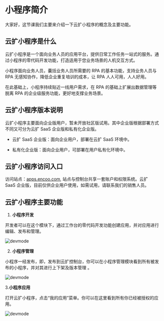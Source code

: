 # **小程序简介**

大家好，这节课我们主要来介绍一下云扩小程序的概念及主要功能。  

## **云扩小程序是什么**

云扩小程序是一个面向业务人员的应用平台，提供日常工作任务一站式的服务。通过小程序的零代码开发功能，打造适用于您业务场景的人机交互方式。 

小程序面向业务人员，囊括业务人员所需要的 RPA 的基本功能，支持业务人员与 RPA 无感知协作，降低企业重复培训的成本，让 RPA 人人可用，人人好用。 

在此基础上，小程序持续贴近一线用户需求，在 RPA 的基础上扩展出数据管理等脱离 RPA 的企业级服务功能，更好地支撑业务场景。 

 

## 云扩小程序版本说明 

云扩小程序主要面向企业版用户，暂未开放社区版试用。其中企业版根据部署方式不同又可分为云扩 SaaS 企业版和私有化企业版。  

- 云扩 SaaS 企业版：面向企业用户，部署在云扩 SaaS 环境中。 

- 私有化企业版：面向企业用户，可部署在用户私有化环境中。 

##  **云扩小程序访问入口**

访问站点：[apps.encoo.com](https://apps.encoo.com/), 站点与控制台共享一套账户和权限系统。云扩 SaaS 企业版，目前仅供企业用户使用，如需试用，请联系我们的销售人员。 

## 云扩小程序主要功能

1. **小程序开发** 

开发者可以在这个模块下，通过工作台的零代码开发功能创建应用，并对应用进行编辑、发布和管理。 

![devmode](https://docimages.blob.core.chinacloudapi.cn/images/Kris/academy/dev.jpg) 

2. **小程序管理** 

小程序一经发布，即，发布到云扩控制台，你可以在小程序管理模块看到所有被发布的小程序，并对其进行上下架及版本管理 。

![devmode](https://docimages.blob.core.chinacloudapi.cn/images/Kris/academy/console.jpg)

 

3.**小程序应用** 

打开云扩小程序，点击“我的应用”菜单。你可以在这里看到所有你已经被授权的应用。 

 ![devmode](https://docimages.blob.core.chinacloudapi.cn/images/Kris/academy/user.jpg)
